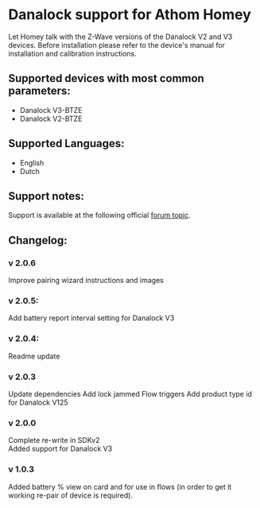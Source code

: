 # Danalock support for Athom Homey  
Let Homey talk with the Z-Wave versions of the Danalock V2 and V3 devices. Before installation please refer to the device's manual for installation and calibration instructions.
  
## Supported devices with most common parameters:
* Danalock V3-BTZE 
* Danalock V2-BTZE 
    
## Supported Languages:
* English
* Dutch
   
## Support notes:
Support is available at the following official [forum topic](https://forum.athom.com/discussion/3908/app-z-wave-danalock-doorlock-z-wave-devices-main-discussion-topic).
   
## Changelog:

### v 2.0.6
Improve pairing wizard instructions and images

### v 2.0.5:
Add battery report interval setting for Danalock V3

### v 2.0.4:
Readme update
    
### v 2.0.3
Update dependencies
Add lock jammed Flow triggers
Add product type id for Danalock V125    
    
### v 2.0.0  
Complete re-write in SDKv2  
Added support for Danalock V3  
     
### v 1.0.3  
Added battery % view on card and for use in flows (in order to get it working re-pair of device is required).